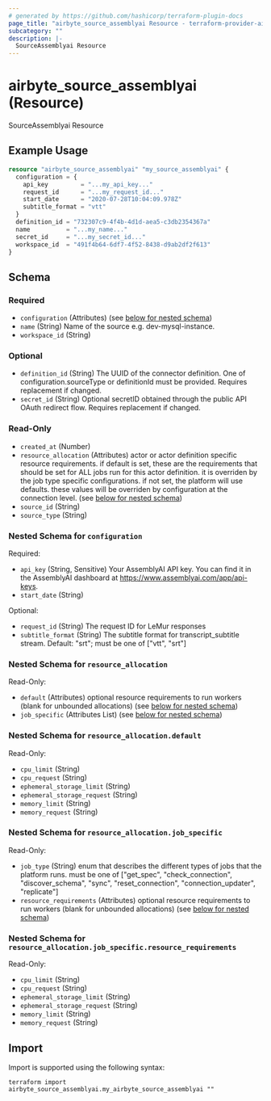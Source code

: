 ```yaml
---
# generated by https://github.com/hashicorp/terraform-plugin-docs
page_title: "airbyte_source_assemblyai Resource - terraform-provider-airbyte"
subcategory: ""
description: |-
  SourceAssemblyai Resource
---
```


# airbyte_source_assemblyai (Resource)

SourceAssemblyai Resource

## Example Usage

```terraform
resource "airbyte_source_assemblyai" "my_source_assemblyai" {
  configuration = {
    api_key         = "...my_api_key..."
    request_id      = "...my_request_id..."
    start_date      = "2020-07-28T10:04:09.978Z"
    subtitle_format = "vtt"
  }
  definition_id = "732307c9-4f4b-4d1d-aea5-c3db2354367a"
  name          = "...my_name..."
  secret_id     = "...my_secret_id..."
  workspace_id  = "491f4b64-6df7-4f52-8438-d9ab2df2f613"
}
```

<!-- schema generated by tfplugindocs -->
## Schema

### Required

- `configuration` (Attributes) (see [below for nested schema](#nestedatt--configuration))
- `name` (String) Name of the source e.g. dev-mysql-instance.
- `workspace_id` (String)

### Optional

- `definition_id` (String) The UUID of the connector definition. One of configuration.sourceType or definitionId must be provided. Requires replacement if changed.
- `secret_id` (String) Optional secretID obtained through the public API OAuth redirect flow. Requires replacement if changed.

### Read-Only

- `created_at` (Number)
- `resource_allocation` (Attributes) actor or actor definition specific resource requirements. if default is set, these are the requirements that should be set for ALL jobs run for this actor definition. it is overriden by the job type specific configurations. if not set, the platform will use defaults. these values will be overriden by configuration at the connection level. (see [below for nested schema](#nestedatt--resource_allocation))
- `source_id` (String)
- `source_type` (String)

<a id="nestedatt--configuration"></a>
### Nested Schema for `configuration`

Required:

- `api_key` (String, Sensitive) Your AssemblyAI API key. You can find it in the AssemblyAI dashboard at https://www.assemblyai.com/app/api-keys.
- `start_date` (String)

Optional:

- `request_id` (String) The request ID for LeMur responses
- `subtitle_format` (String) The subtitle format for transcript_subtitle stream. Default: "srt"; must be one of ["vtt", "srt"]


<a id="nestedatt--resource_allocation"></a>
### Nested Schema for `resource_allocation`

Read-Only:

- `default` (Attributes) optional resource requirements to run workers (blank for unbounded allocations) (see [below for nested schema](#nestedatt--resource_allocation--default))
- `job_specific` (Attributes List) (see [below for nested schema](#nestedatt--resource_allocation--job_specific))

<a id="nestedatt--resource_allocation--default"></a>
### Nested Schema for `resource_allocation.default`

Read-Only:

- `cpu_limit` (String)
- `cpu_request` (String)
- `ephemeral_storage_limit` (String)
- `ephemeral_storage_request` (String)
- `memory_limit` (String)
- `memory_request` (String)


<a id="nestedatt--resource_allocation--job_specific"></a>
### Nested Schema for `resource_allocation.job_specific`

Read-Only:

- `job_type` (String) enum that describes the different types of jobs that the platform runs. must be one of ["get_spec", "check_connection", "discover_schema", "sync", "reset_connection", "connection_updater", "replicate"]
- `resource_requirements` (Attributes) optional resource requirements to run workers (blank for unbounded allocations) (see [below for nested schema](#nestedatt--resource_allocation--job_specific--resource_requirements))

<a id="nestedatt--resource_allocation--job_specific--resource_requirements"></a>
### Nested Schema for `resource_allocation.job_specific.resource_requirements`

Read-Only:

- `cpu_limit` (String)
- `cpu_request` (String)
- `ephemeral_storage_limit` (String)
- `ephemeral_storage_request` (String)
- `memory_limit` (String)
- `memory_request` (String)

## Import

Import is supported using the following syntax:

```shell
terraform import airbyte_source_assemblyai.my_airbyte_source_assemblyai ""
```
